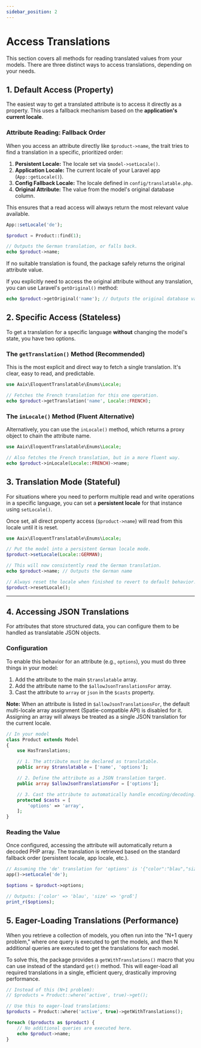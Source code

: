 ```yaml
---
sidebar_position: 2
---
```


# Access Translations

This section covers all methods for reading translated values from your models. There are three distinct ways to access translations, depending on your needs.

## 1. Default Access (Property)

The easiest way to get a translated attribute is to access it directly as a property. This uses a fallback mechanism based on the **application's current locale**.

### Attribute Reading: Fallback Order

When you access an attribute directly like `$product->name`, the trait tries to find a translation in a specific, prioritized order:

1.  **Persistent Locale:** The locale set via `$model->setLocale()`.
2.  **Application Locale:** The current locale of your Laravel app (`App::getLocale()`).
3.  **Config Fallback Locale:** The locale defined in `config/translatable.php`.
4.  **Original Attribute:** The value from the model's original database column.

This ensures that a read access will always return the most relevant value available.

```php
App::setLocale('de');

$product = Product::find(1);

// Outputs the German translation, or falls back.
echo $product->name;
```

If no suitable translation is found, the package safely returns the original attribute value.

If you explicitly need to access the original attribute without any translation, you can use Laravel's `getOriginal()` method:

```php
echo $product->getOriginal('name'); // Outputs the original database value.
```

## 2. Specific Access (Stateless)

To get a translation for a specific language **without** changing the model's state, you have two options.

### The `getTranslation()` Method (Recommended)

This is the most explicit and direct way to fetch a single translation. It's clear, easy to read, and predictable.

```php
use Aaix\EloquentTranslatable\Enums\Locale;

// Fetches the French translation for this one operation.
echo $product->getTranslation('name', Locale::FRENCH);
```

### The `inLocale()` Method (Fluent Alternative)

Alternatively, you can use the `inLocale()` method, which returns a proxy object to chain the attribute name.

```php
use Aaix\EloquentTranslatable\Enums\Locale;

// Also fetches the French translation, but in a more fluent way.
echo $product->inLocale(Locale::FRENCH)->name;
```

## 3. Translation Mode (Stateful)

For situations where you need to perform multiple read and write operations in a specific language, you can set a **persistent locale** for that instance using `setLocale()`.

Once set, all direct property access (`$product->name`) will read from this locale until it is reset.

```php
use Aaix\EloquentTranslatable\Enums\Locale;

// Put the model into a persistent German locale mode.
$product->setLocale(Locale::GERMAN);

// This will now consistently read the German translation.
echo $product->name; // Outputs the German name

// Always reset the locale when finished to revert to default behavior.
$product->resetLocale();
```

---

## 4. Accessing JSON Translations

For attributes that store structured data, you can configure them to be handled as translatable JSON objects.

### Configuration

To enable this behavior for an attribute (e.g., `options`), you must do three things in your model:

1.  Add the attribute to the main `$translatable` array.
2.  Add the attribute name to the `$allowJsonTranslationsFor` array.
3.  Cast the attribute to `array` or `json` in the `$casts` property.

**Note:** When an attribute is listed in `$allowJsonTranslationsFor`, the default multi-locale array assignment (Spatie-compatible API) is disabled for it. Assigning an array will always be treated as a single JSON translation for the current locale.

```php
// In your model
class Product extends Model 
{
    use HasTranslations;

    // 1. The attribute must be declared as translatable.
    public array $translatable = ['name', 'options'];

    // 2. Define the attribute as a JSON translation target.
    public array $allowJsonTranslationsFor = ['options'];

    // 3. Cast the attribute to automatically handle encoding/decoding.
    protected $casts = [
        'options' => 'array',
    ];
}
```

### Reading the Value

Once configured, accessing the attribute will automatically return a decoded PHP array. The translation is retrieved based on the standard fallback order (persistent locale, app locale, etc.).

```php
// Assuming the 'de' translation for 'options' is '{"color":"blau","size":"groß"}'
app()->setLocale('de');

$options = $product->options;

// Outputs: ['color' => 'blau', 'size' => 'groß']
print_r($options);
```

## 5. Eager-Loading Translations (Performance)

When you retrieve a collection of models, you often run into the "N+1 query problem," where one query is executed to get the models, and then N additional queries are executed to get the translations for each model.

To solve this, the package provides a `getWithTranslations()` macro that you can use instead of the standard `get()` method. This will eager-load all required translations in a single, efficient query, drastically improving performance.

```php
// Instead of this (N+1 problem):
// $products = Product::where('active', true)->get();

// Use this to eager-load translations:
$products = Product::where('active', true)->getWithTranslations();

foreach ($products as $product) {
    // No additional queries are executed here.
    echo $product->name;
}
```